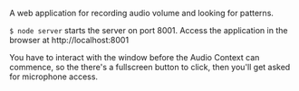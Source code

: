 A web application for recording audio volume and looking for patterns.

`$ node server` starts the server on port 8001. Access the application in the browser at http://localhost:8001

You have to interact with the window before the Audio Context can commence, so the there's a fullscreen button to click, then you'll get asked for microphone access.
